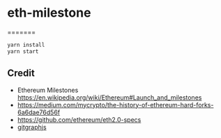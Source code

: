 # eth-milestone
=======

```sh
yarn install
yarn start
```

## Credit

- Ethereum Milestones https://en.wikipedia.org/wiki/Ethereum#Launch_and_milestones
- https://medium.com/mycrypto/the-history-of-ethereum-hard-forks-6a6dae76d56f
- https://github.com/ethereum/eth2.0-specs
- [gitgraphjs](https://gitgraphjs.com/stories/)
